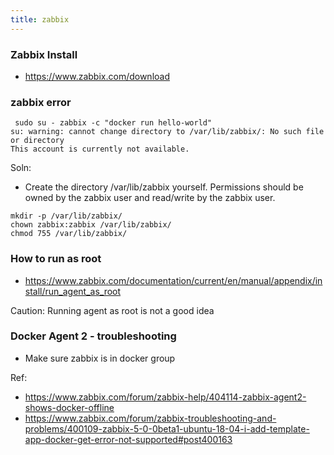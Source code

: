 ```yaml
---
title: zabbix
---
```


### Zabbix Install 

- https://www.zabbix.com/download

### zabbix error 

```
 sudo su - zabbix -c "docker run hello-world"
su: warning: cannot change directory to /var/lib/zabbix/: No such file or directory
This account is currently not available.
```

Soln:

- Create the directory /var/lib/zabbix yourself. Permissions should be owned by the zabbix user and read/write by the zabbix user.

```
mkdir -p /var/lib/zabbix/
chown zabbix:zabbix /var/lib/zabbix/
chmod 755 /var/lib/zabbix/
```

### How to run as root 

- https://www.zabbix.com/documentation/current/en/manual/appendix/install/run_agent_as_root

Caution: Running agent as root is not a good idea

### Docker Agent 2 - troubleshooting 

- Make sure zabbix is in docker group 

Ref: 

- https://www.zabbix.com/forum/zabbix-help/404114-zabbix-agent2-shows-docker-offline
- https://www.zabbix.com/forum/zabbix-troubleshooting-and-problems/400109-zabbix-5-0-0beta1-ubuntu-18-04-i-add-template-app-docker-get-error-not-supported#post400163

